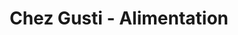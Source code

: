 ---
title: "Chez Gusti - Alimentation"
url: /la-forclaz/chez-gusti-alimentation/
shop: Lebensmittel
---